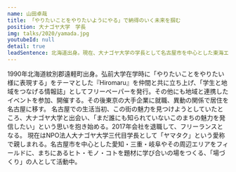 ```yaml
---
name: 山田卓哉
title: 「やりたいことをやりたいようにやる」で納得のいく未来を掴む
position: 大ナゴヤ大学　学長
img: talks/2020/yamada.jpg
youtubeId: null
detail: true
leadSentence: 北海道出身。現在、大ナゴヤ大学の学長として名古屋市を中心とした東海エリアのまちの魅力を題材に学びあいの場をつくる。「やりたいこと」を追求し続け、仕事や生き方としてカタチにするヒントとは？
---
```


1990年北海道紋別郡遠軽町出身。弘前大学在学時に「やりたいことをやりたい様に表現する」をテーマとした『Hiromaru』を仲間と共に立ち上げ、「学生と地域をつなげる情報誌」としてフリーペーパーを発行。その他にも地域と連携したイベントを参加、開催する。その後東京の大手企業に就職、異動の関係で居住を名古屋に移す。
名古屋での生活当初、この街の魅力を見つけようとしていたところ、大ナゴヤ大学と出会い、「まだ誰にも知られていないこのまちの魅力を発信したい」という思いを抱き始める。2017年会社を退職して、フリーランスとなる。
現在はNPO法人大ナゴヤ大学三代目学長として「ヤマタク」という愛称で親しまれる。名古屋市を中心とした愛知・三重・岐阜やその周辺エリアをフィールドに、まちにあるヒト・モノ・コトを題材に学び合いの場をつくる、「場づくり」の人として活動中。
